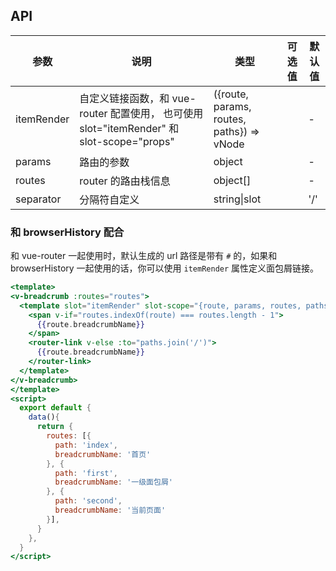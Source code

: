 ## API

| 参数 | 说明 | 类型 | 可选值 | 默认值 |
| --- | --- | --- | --- | --- |
| itemRender | 自定义链接函数，和 vue-router 配置使用， 也可使用slot="itemRender" 和 slot-scope="props" | ({route, params, routes, paths}) => vNode |  | - |
| params | 路由的参数 | object |  | - |
| routes | router 的路由栈信息 | object\[] |  | - |
| separator | 分隔符自定义 | string\|slot |  | '/' |

### 和 browserHistory 配合

和 vue-router 一起使用时，默认生成的 url 路径是带有 `#` 的，如果和 browserHistory 一起使用的话，你可以使用 `itemRender` 属性定义面包屑链接。


````handlebars
<template>
<v-breadcrumb :routes="routes">
  <template slot="itemRender" slot-scope="{route, params, routes, paths}">
    <span v-if="routes.indexOf(route) === routes.length - 1">
      {{route.breadcrumbName}}
    </span>
    <router-link v-else :to="paths.join('/')">
      {{route.breadcrumbName}}
    </router-link>
  </template>
</v-breadcrumb>
</template>
<script>
  export default {
    data(){
      return {
        routes: [{
          path: 'index',
          breadcrumbName: '首页'
        }, {
          path: 'first',
          breadcrumbName: '一级面包屑'
        }, {
          path: 'second',
          breadcrumbName: '当前页面'
        }],
      }
    },
  }
</script>
````